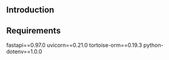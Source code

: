 ## Introduction



## Requirements

fastapi==0.97.0
uvicorn==0.21.0
tortoise-orm==0.19.3
python-dotenv==1.0.0

